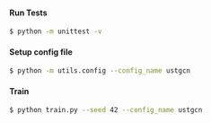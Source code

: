 #### Run Tests

```bash
$ python -m unittest -v
```

#### Setup config file

```bash
$ python -m utils.config --config_name ustgcn
```

#### Train

```bash
$ python train.py --seed 42 --config_name ustgcn
```
